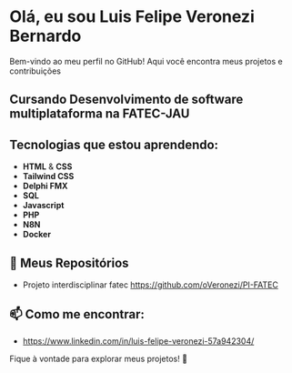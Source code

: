 # Olá, eu sou Luis Felipe Veronezi Bernardo

Bem-vindo ao meu perfil no GitHub! Aqui você encontra meus projetos e contribuições

##  Cursando Desenvolvimento de software multiplataforma na FATEC-JAU

##  Tecnologias que estou aprendendo:

- **HTML** & **CSS**
- **Tailwind CSS**
- **Delphi FMX**
- **SQL**
- **Javascript**
- **PHP**
- **N8N**
- **Docker**

## 📁 Meus Repositórios
- Projeto interdisciplinar fatec https://github.com/oVeronezi/PI-FATEC

## 📫 Como me encontrar:

- https://www.linkedin.com/in/luis-felipe-veronezi-57a942304/

Fique à vontade para explorar meus projetos! 🙂
